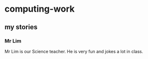 # computing-work
## my stories
### Mr Lim

Mr Lim is our Science teacher. He is very fun and jokes a lot in class.
